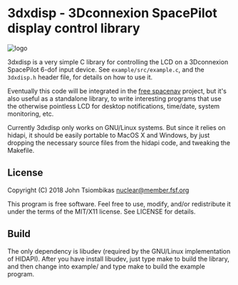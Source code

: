 3dxdisp - 3Dconnexion SpacePilot display control library
========================================================

![logo](http://nuclear.mutantstargoat.com/sw/misc/3dxdisp-512.jpg)

3dxdisp is a very simple C library for controlling the LCD on a 3Dconnexion
SpacePilot 6-dof input device. See `example/src/example.c`, and the `3dxdisp.h`
header file, for details on how to use it.

Eventually this code will be integrated in the [free spacenav](http://spacenav.sourceforge.net)
project, but it's also useful as a standalone library, to write interesting
programs that use the otherwise pointless LCD for desktop notifications,
time/date, system monitoring, etc.

Currently 3dxdisp only works on GNU/Linux systems. But since it relies on
hidapi, it should be easily portable to MacOS X and Windows, by just dropping
the necessary source files from the hidapi code, and tweaking the Makefile.

License
-------
Copyright (C) 2018 John Tsiombikas <nuclear@member.fsf.org>

This program is free software. Feel free to use, modify, and/or redistribute it
under the terms of the MIT/X11 license. See LICENSE for details.

Build
-----
The only dependency is libudev (required by the GNU/Linux implementation of
HIDAPI). After you have install libudev, just type make to build the library,
and then change into example/ and type make to build the example program.
